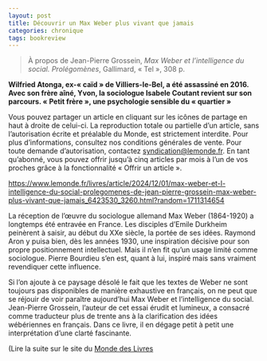 ```yaml
---
layout: post
title: Découvrir un Max Weber plus vivant que jamais
categories: chronique
tags: bookreview
---
```


> À propos de Jean-Pierre Grossein, *Max Weber et l’intelligence du social. Prolégomènes*, Gallimard, « Tel », 308 p.

**Wilfried Atonga, ex-« caïd » de Villiers-le-Bel, a été assassiné en 2016. Avec son frère aîné, Yvon, la sociologue Isabele Coutant revient
sur son parcours. « Petit frère », une psychologie sensible du « quartier »**

Vous pouvez partager un article en cliquant sur les icônes de partage en haut à droite de celui-ci. 
La reproduction totale ou partielle d’un article, sans l’autorisation écrite et préalable du Monde, est strictement interdite. 
Pour plus d’informations, consultez nos conditions générales de vente. 
Pour toute demande d’autorisation, contactez syndication@lemonde.fr. 
En tant qu’abonné, vous pouvez offrir jusqu’à cinq articles par mois à l’un de vos proches grâce à la fonctionnalité « Offrir un article ». 

https://www.lemonde.fr/livres/article/2024/12/01/max-weber-et-l-intelligence-du-social-prolegomenes-de-jean-pierre-grossein-max-weber-plus-vivant-que-jamais_6423530_3260.html?random=1711314654

La réception de l’œuvre du sociologue allemand Max Weber (1864-1920) a longtemps été entravée en France. Les disciples d’Emile Durkheim peinèrent à saisir, au début du XXe siècle, la portée de ses idées. Raymond Aron y puisa bien, dès les années 1930, une ­inspiration décisive pour son propre positionnement intellectuel. Mais il n’en fit qu’un usage limité comme sociologue. Pierre Bourdieu s’en est, quant à lui, inspiré mais sans vraiment revendiquer cette influence.

Si l’on ajoute à ce paysage désolé le fait que les textes de Weber ne sont toujours pas disponibles de manière exhaustive en français, on ne peut que se réjouir de voir paraître aujourd’hui Max Weber et l’intelligence du social. Jean-Pierre Grossein, l’auteur de cet essai érudit et lumineux, a consacré comme traducteur plus de trente ans à la clarification des idées wébériennes en français. Dans ce livre, il en dégage petit à petit une interprétation d’une clarté fascinante.

(Lire la suite sur le site du [Monde des Livres](https://www.lemonde.fr/livres/article/2024/12/01/max-weber-et-l-intelligence-du-social-prolegomenes-de-jean-pierre-grossein-max-weber-plus-vivant-que-jamais_6423530_3260.html?random=1711314654)

